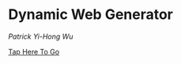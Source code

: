 # Dynamic Web Generator

*Patrick Yi-Hong Wu*

[Tap Here To Go](https://patrickwoolf.github.io/dynamicweb)
